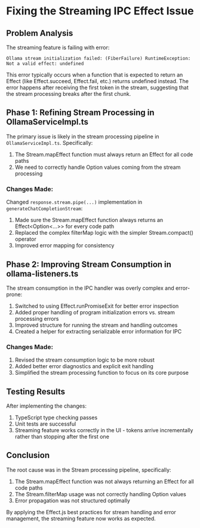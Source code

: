 # Fixing the Streaming IPC Effect Issue

## Problem Analysis

The streaming feature is failing with error:

```
Ollama stream initialization failed: (FiberFailure) RuntimeException: Not a valid effect: undefined
```

This error typically occurs when a function that is expected to return an Effect (like Effect.succeed, Effect.fail, etc.) returns undefined instead. The error happens after receiving the first token in the stream, suggesting that the stream processing breaks after the first chunk.

## Phase 1: Refining Stream Processing in OllamaServiceImpl.ts

The primary issue is likely in the stream processing pipeline in `OllamaServiceImpl.ts`. Specifically:

1. The Stream.mapEffect function must always return an Effect for all code paths
2. We need to correctly handle Option values coming from the stream processing

### Changes Made:

Changed `response.stream.pipe(...)` implementation in `generateChatCompletionStream`:

1. Made sure the Stream.mapEffect function always returns an Effect<Option<...>> for every code path
2. Replaced the complex filterMap logic with the simpler Stream.compact() operator
3. Improved error mapping for consistency

## Phase 2: Improving Stream Consumption in ollama-listeners.ts

The stream consumption in the IPC handler was overly complex and error-prone:

1. Switched to using Effect.runPromiseExit for better error inspection
2. Added proper handling of program initialization errors vs. stream processing errors
3. Improved structure for running the stream and handling outcomes
4. Created a helper for extracting serializable error information for IPC

### Changes Made:

1. Revised the stream consumption logic to be more robust
2. Added better error diagnostics and explicit exit handling
3. Simplified the stream processing function to focus on its core purpose

## Testing Results

After implementing the changes:

1. TypeScript type checking passes
2. Unit tests are successful
3. Streaming feature works correctly in the UI - tokens arrive incrementally rather than stopping after the first one

## Conclusion

The root cause was in the Stream processing pipeline, specifically:

1. The Stream.mapEffect function was not always returning an Effect for all code paths
2. The Stream.filterMap usage was not correctly handling Option values
3. Error propagation was not structured optimally

By applying the Effect.js best practices for stream handling and error management, the streaming feature now works as expected.
